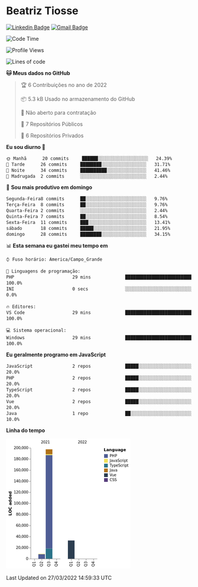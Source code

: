 # Beatriz **Tiosse**


[![Linkedin Badge](https://img.shields.io/badge/-Beatriz%20Tiosse-201B2D?style=flat-square&logo=Linkedin&logoColor=white&link=https://www.linkedin.com/in/beatriz-tiosse-terradas/)](https://www.linkedin.com/in/beatriz-tiosse-terradas/) 
[![Gmail Badge](https://img.shields.io/badge/-beatriz.terradas@gmail.com-201B2D?style=flat-square&logo=Gmail&logoColor=white&link=mailto:beatriz.terradas@gmail.com)](mailto:beatriz.terradas@gmail.com)


<!--START_SECTION:waka-->
![Code Time](http://img.shields.io/badge/Code%20Time-502%20hrs%2034%20mins-blue)

![Profile Views](http://img.shields.io/badge/Visualizac%C3%B5es%20do%20perfil-0-blue)

![Lines of code](https://img.shields.io/badge/Desde%20o%20Hello%20World%20eu%20escrevi-239%20Thousand%20linhas%20de%20c%C3%B3digo-blue)

**🐱 Meus dados no GitHub** 

> 🏆 6 Contribuições no ano de 2022
 > 
> 📦 5.3 kB Usado no armazenamento do GitHub 
 > 
> 🚫 Não aberto para contratação
 > 
> 📜 7 Repositórios Públicos 
 > 
> 🔑 6 Repositórios Privados  
 > 
**Eu sou diurno 🐤** 

```text
🌞 Manhã      20 commits     ██████░░░░░░░░░░░░░░░░░░░   24.39% 
🌆 Tarde      26 commits     ████████░░░░░░░░░░░░░░░░░   31.71% 
🌃 Noite      34 commits     ██████████░░░░░░░░░░░░░░░   41.46% 
🌙 Madrugada  2 commits      ░░░░░░░░░░░░░░░░░░░░░░░░░   2.44%

```
📅 **Sou mais produtivo em domingo** 

```text
Segunda-Feira8 commits      ██░░░░░░░░░░░░░░░░░░░░░░░   9.76% 
Terça-Feira  8 commits      ██░░░░░░░░░░░░░░░░░░░░░░░   9.76% 
Quarta-Feira 2 commits      ░░░░░░░░░░░░░░░░░░░░░░░░░   2.44% 
Quinta-Feira 7 commits      ██░░░░░░░░░░░░░░░░░░░░░░░   8.54% 
Sexta-Feira  11 commits     ███░░░░░░░░░░░░░░░░░░░░░░   13.41% 
sábado       18 commits     █████░░░░░░░░░░░░░░░░░░░░   21.95% 
domingo      28 commits     ████████░░░░░░░░░░░░░░░░░   34.15%

```


📊 **Esta semana eu gastei meu tempo em** 

```text
⌚︎ Fuso horário: America/Campo_Grande

💬 Linguagens de programação: 
PHP                      29 mins             █████████████████████████   100.0% 
INI                      0 secs              ░░░░░░░░░░░░░░░░░░░░░░░░░   0.0%

🔥 Editores: 
VS Code                  29 mins             █████████████████████████   100.0%

💻 Sistema operacional: 
Windows                  29 mins             █████████████████████████   100.0%

```

**Eu geralmente programo em JavaScript** 

```text
JavaScript               2 repos             █████░░░░░░░░░░░░░░░░░░░░   20.0% 
PHP                      2 repos             █████░░░░░░░░░░░░░░░░░░░░   20.0% 
TypeScript               2 repos             █████░░░░░░░░░░░░░░░░░░░░   20.0% 
Vue                      2 repos             █████░░░░░░░░░░░░░░░░░░░░   20.0% 
Java                     1 repo              ██░░░░░░░░░░░░░░░░░░░░░░░   10.0%

```


**Linha do tempo**

![Chart not found](https://raw.githubusercontent.com/beatriztiosse/beatriztiosse/master/charts/bar_graph.png) 


 Last Updated on 27/03/2022 14:59:33 UTC
<!--END_SECTION:waka-->
